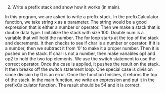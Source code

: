 2. Write a prefix stack and show how it works (in main). 

In this program, we are asked to write a prefix stack. In the prefixCalculator function, we take string x as a parameter. The string would be a good expression that is either a number or operator. Then we make a stack that is double data type. I initialize the stack with size 100. Double num is a variable that will hold the number. The for loop starts at the top of the stack and decrements. It then checks to see if char is a number or operator. If it is a number, then we subtract it from ‘0’ to make it a proper number. Then it is pushed on the stack. If char is not a number, then make variables op1 and op2 to hold the two top elements. We use the switch statement to use the correct operator.  Once the case is applied, it pushes the result on the stack. It then breaks off the switch statement loop. One special case is division since division by 0 is an error. Once the function finishes, it returns the top of the stack. In the main function, we write an expression and put it in the prefixCalculator function. The result should be 54 and it is correct.

